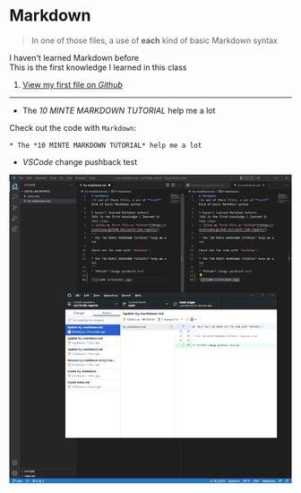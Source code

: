 # Markdown
>In one of those files, a use of **each** kind of basic Markdown syntax

I haven't learned Markdown before\
This is the first knowledge I learned in this class
1. [View my first file on *Github*](https://nzsetsuna.github.io/cse15l-lab-reports/)
---
* The *10 MINTE MARKDOWN TUTORIAL* help me a lot

Check out the code with `Markdown`:
```
* The *10 MINTE MARKDOWN TUTORIAL* help me a lot
```
* *VSCode* change pushback test

![Image](lab0-screenshot.png)